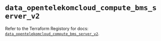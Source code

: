 # `data_opentelekomcloud_compute_bms_server_v2`

Refer to the Terraform Registory for docs: [`data_opentelekomcloud_compute_bms_server_v2`](https://registry.terraform.io/providers/opentelekomcloud/opentelekomcloud/1.35.5/docs/data-sources/compute_bms_server_v2).
